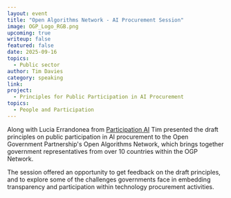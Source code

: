 ```yaml
---
layout: event
title: "Open Algorithms Network - AI Procurement Session"
image: OGP_Logo_RGB.png
upcoming: true
writeup: false
featured: false
date: 2025-09-16
topics:
  - Public sector
author: Tim Davies
category: speaking
link: 
project: 
  - Principles for Public Participation in AI Procurement
topics:
  - People and Participation
---
```


Along with Lucia Errandonea from [Participation AI](https://participationai.org/) Tim presented the draft principles on public participation in AI procurement to the Open Government Partnership's Open Algorithms Network, which brings together government representatives from over 10 countries within the OGP Network.

The session offered an opportunity to get feedback on the draft principles, and to explore some of the challenges governments face in embedding transparency and participation within technology procurement activities. 
